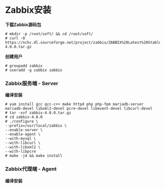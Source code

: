 # Zabbix安装


**下载Zabbix源码包**
```
# mkdir -p /root/soft/ && cd /root/soft/
# curl -O https://nchc.dl.sourceforge.net/project/zabbix/ZABBIX%20Latest%20Stable/4.0.0/zabbix-4.0.0.tar.gz
```

**创建用户**
```
# groupadd zabbix
# useradd -g zabbix zabbix
```

### Zabbix服务端 - Server

**编译安装**
```
# yum install gcc gcc-c++ make httpd php php-fpm mariadb-server mariadb-devel libxml2-devel pcre-devel libevent-devel libcurl-devel
# tar -xvf zabbix-4.0.0.tar.gz
# cd zabbix-4.0.0
# ./configure \
--prefix=/usr/local/zabbix \
--enable-server \
--enable-agent \
--with-mysql \
--with-libcurl \
--with-libxml2 \
--with-libpcre
# make -j4 && make install
```


### Zabbix代理端 - Agent
**编译安装**

